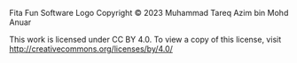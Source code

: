 Fita Fun Software Logo
Copyright © 2023 Muhammad Tareq Azim bin Mohd Anuar

This work is licensed under CC BY 4.0. To view a copy of this license,
visit http://creativecommons.org/licenses/by/4.0/
